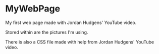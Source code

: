# MyWebPage

My first web page made with Jordan Hudgens' YouTube video.

Stored within are the pictures I'm using.

There is also a CSS file made with help from Jordan Hudgens' YouTube video.

